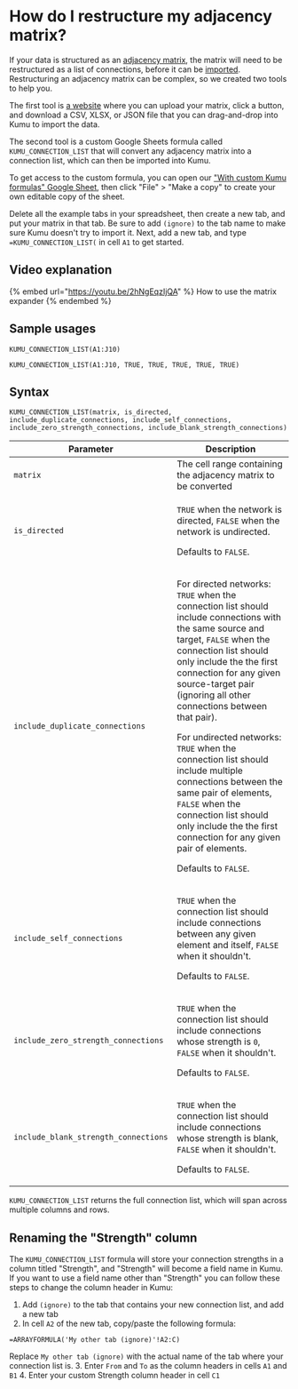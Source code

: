 # How do I restructure my adjacency matrix?

If your data is structured as an [adjacency matrix](https://en.wikipedia.org/wiki/Adjacency\_matrix), the matrix will need to be restructured as a list of connections, before it can be [imported](../guides/import/). Restructuring an adjacency matrix can be complex, so we created two tools to help you.

The first tool is [a website](https://matrix-expander.netlify.com/) where you can upload your matrix, click a button, and download a CSV, XLSX, or JSON file that you can drag-and-drop into Kumu to import the data.

The second tool is a custom Google Sheets formula called `KUMU_CONNECTION_LIST` that will convert any adjacency matrix into a connection list, which can then be imported into Kumu.

To get access to the custom formula, you can open our ["With custom Kumu formulas" Google Sheet](https://docs.google.com/spreadsheets/d/1qRhkn6qECtBaAncWykMa0hAG97jPK6q\_bODrwntqze8/edit?usp=sharing), then click "File" > "Make a copy" to create your own editable copy of the sheet.

Delete all the example tabs in your spreadsheet, then create a new tab, and put your matrix in that tab. Be sure to add `(ignore)` to the tab name to make sure Kumu doesn't try to import it. Next, add a new tab, and type `=KUMU_CONNECTION_LIST(` in cell `A1` to get started.

## Video explanation

{% embed url="https://youtu.be/2hNgEqzIjQA" %}
How to use the matrix expander
{% endembed %}

## Sample usages

`KUMU_CONNECTION_LIST(A1:J10)`

`KUMU_CONNECTION_LIST(A1:J10, TRUE, TRUE, TRUE, TRUE, TRUE)`

## Syntax

`KUMU_CONNECTION_LIST(matrix, is_directed, include_duplicate_connections, include_self_connections, include_zero_strength_connections, include_blank_strength_connections)`

| Parameter                            | Description                                                                                                                                                                                                                                                                                                                                                                                                                                                                                                                                                                                                                        |
| ------------------------------------ | ---------------------------------------------------------------------------------------------------------------------------------------------------------------------------------------------------------------------------------------------------------------------------------------------------------------------------------------------------------------------------------------------------------------------------------------------------------------------------------------------------------------------------------------------------------------------------------------------------------------------------------- |
| `matrix`                             | The cell range containing the adjacency matrix to be converted                                                                                                                                                                                                                                                                                                                                                                                                                                                                                                                                                                     |
| `is_directed`                        | <p><code>TRUE</code> when the network is directed, <code>FALSE</code> when the network is undirected.</p><p>Defaults to <code>FALSE</code>.</p>                                                                                                                                                                                                                                                                                                                                                                                                                                                                                    |
| `include_duplicate_connections`      | <p>For directed networks: <code>TRUE</code> when the connection list should include connections with the same source and target, <code>FALSE</code> when the connection list should only include the the first connection for any given source-target pair (ignoring all other connections between that pair).</p><p>For undirected networks: <code>TRUE</code> when the connection list should include multiple connections between the same pair of elements, <code>FALSE</code> when the connection list should only include the the first connection for any given pair of elements.</p><p>Defaults to <code>FALSE</code>.</p> |
| `include_self_connections`           | <p><code>TRUE</code> when the connection list should include connections between any given element and itself, <code>FALSE</code> when it shouldn't.</p><p>Defaults to <code>FALSE</code>.</p>                                                                                                                                                                                                                                                                                                                                                                                                                                     |
| `include_zero_strength_connections`  | <p><code>TRUE</code> when the connection list should include connections whose strength is <code>0</code>, <code>FALSE</code> when it shouldn't.</p><p>Defaults to <code>FALSE</code>.</p>                                                                                                                                                                                                                                                                                                                                                                                                                                         |
| `include_blank_strength_connections` | <p><code>TRUE</code> when the connection list should include connections whose strength is blank, <code>FALSE</code> when it shouldn't.</p><p>Defaults to <code>FALSE</code>.</p>                                                                                                                                                                                                                                                                                                                                                                                                                                                  |

`KUMU_CONNECTION_LIST` returns the full connection list, which will span across multiple columns and rows.

## Renaming the "Strength" column

The `KUMU_CONNECTION_LIST` formula will store your connection strengths in a column titled "Strength", and "Strength" will become a field name in Kumu. If you want to use a field name other than "Strength" you can follow these steps to change the column header in Kumu:

1. Add `(ignore)` to the tab that contains your new connection list, and add a new tab
2. In cell `A2` of the new tab, copy/paste the following formula:

```
=ARRAYFORMULA('My other tab (ignore)'!A2:C)
```

Replace `My other tab (ignore)` with the actual name of the tab where your connection list is. 3. Enter `From` and `To` as the column headers in cells `A1` and `B1` 4. Enter your custom Strength column header in cell `C1`
